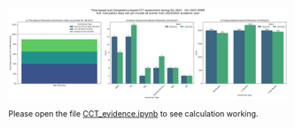 ![Calculation](cct_assessment_summary.png)

Please open the file [CCT_evidence.ipynb](CCT_evidence.ipynb) to see calculation working.
